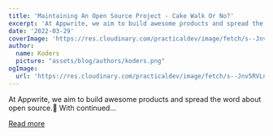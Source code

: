 ```yaml
---
title: 'Maintaining An Open Source Project - Cake Walk Or No?'
excerpt: 'At Appwrite, we aim to build awesome products and spread the word about open source.🚀  With continued...'
date: '2022-03-29'
coverImage: 'https://res.cloudinary.com/practicaldev/image/fetch/s--Jnv5RVLn--/c_imagga_scale,f_auto,fl_progressive,h_420,q_auto,w_1000/https://dev-to-uploads.s3.amazonaws.com/uploads/articles/t26j3od18yums6dgdmoc.png'
author:
  name: Koders
  picture: "assets/blog/authors/koders.png"
ogImage:
  url: 'https://res.cloudinary.com/practicaldev/image/fetch/s--Jnv5RVLn--/c_imagga_scale,f_auto,fl_progressive,h_420,q_auto,w_1000/https://dev-to-uploads.s3.amazonaws.com/uploads/articles/t26j3od18yums6dgdmoc.png'
---
```


At Appwrite, we aim to build awesome products and spread the word about open source.🚀  With continued...

[Read more](https://dev.to/appwrite/maintaining-an-open-source-project-cake-walk-or-no-4o8f)
